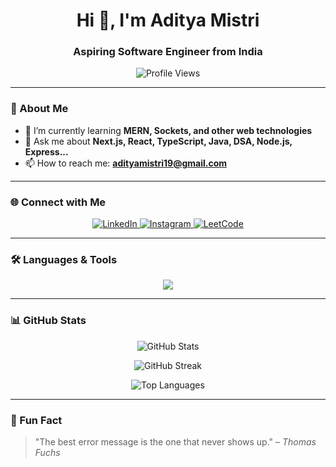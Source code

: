 <h1 align="center">Hi 👋, I'm Aditya Mistri</h1>
<h3 align="center">Aspiring Software Engineer from India</h3>

<p align="center">
  <img src="https://komarev.com/ghpvc/?username=aditya-mistri&label=Profile%20views&color=0e75b6&style=flat" alt="Profile Views" />
</p>

---

### 🚀 About Me

- 🌱 I’m currently learning **MERN, Sockets, and other web technologies**  
- 💬 Ask me about **Next.js, React, TypeScript, Java, DSA, Node.js, Express...**  
- 📫 How to reach me: **adityamistri19@gmail.com**

---

### 🌐 Connect with Me

<p align="center">
  <a href="https://linkedin.com/in/adityamistri" target="_blank">
    <img src="https://img.shields.io/badge/LinkedIn-0077B5?style=for-the-badge&logo=linkedin&logoColor=white" alt="LinkedIn" />
  </a>
  <a href="https://instagram.com/adityamistri_" target="_blank">
    <img src="https://img.shields.io/badge/Instagram-E4405F?style=for-the-badge&logo=instagram&logoColor=white" alt="Instagram" />
  </a>
  <a href="https://www.leetcode.com/aditya-mistri" target="_blank">
    <img src="https://img.shields.io/badge/LeetCode-FFA116?style=for-the-badge&logo=leetcode&logoColor=black" alt="LeetCode" />
  </a>
</p>

---

### 🛠️ Languages & Tools

<p align="center">
  <img src="https://skillicons.dev/icons?i=html,css,js,react,nodejs,express,mongodb,mysql,java,git,linux,tailwind,redux,firebase" />
</p>

---

### 📊 GitHub Stats

<p align="center">
  <img src="https://github-readme-stats.vercel.app/api?username=aditya-mistri&show_icons=true&theme=radical" alt="GitHub Stats" />
</p>

<p align="center">
  <img src="https://github-readme-streak-stats.herokuapp.com/?user=aditya-mistri&theme=radical" alt="GitHub Streak" />
</p>

<p align="center">
  <img src="https://github-readme-stats.vercel.app/api/top-langs?username=aditya-mistri&show_icons=true&locale=en&layout=compact&theme=radical" alt="Top Languages" />
</p>

---

### 🎯 Fun Fact

> "The best error message is the one that never shows up." – *Thomas Fuchs*
